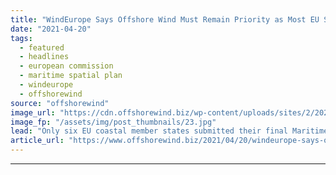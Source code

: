```yaml
---
title: "WindEurope Says Offshore Wind Must Remain Priority as Most EU States Failed to Meet MSP Deadline"
date: "2021-04-20"
tags: 
  - featured
  - headlines
  - european commission
  - maritime spatial plan
  - windeurope
  - offshorewind
source: "offshorewind"
image_url: "https://cdn.offshorewind.biz/wp-content/uploads/sites/2/2021/04/20094503/Orsted_illustration4.jpg"
image_fp: "/assets/img/post_thumbnails/23.jpg"
lead: "Only six EU coastal member states submitted their final Maritime Spatial Plans (MSPs) by"
article_url: "https://www.offshorewind.biz/2021/04/20/windeurope-says-offshore-wind-must-remain-priority-as-most-eu-states-failed-to-meet-msp-deadline/"
---
```


---
